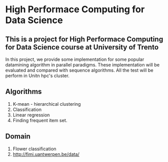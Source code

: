 # High Performace Computing for Data Science
## This is a project for High Performace Computing for Data Science course at University of Trento
In this project, we provide some implementation for some popular datamining algorithm in parallel paradigms. These implementation will be evaluated and compared with sequence algorithms. 
All the test will be perform in Unitn hpc's cluster.


## Algorithms
1. K-mean - hierarchical clustering
2. Classification
3. Linear regression
4. Finding frequent item set.

## Domain
1. Flower classification
2. http://fimi.uantwerpen.be/data/
